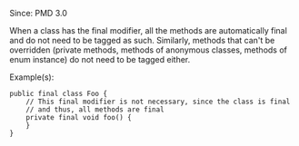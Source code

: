 Since: PMD 3.0

When a class has the final modifier, all the methods are automatically final and do not need to be
tagged as such. Similarly, methods that can't be overridden (private methods, methods of anonymous classes,
methods of enum instance) do not need to be tagged either.

Example(s):
```
public final class Foo {
    // This final modifier is not necessary, since the class is final
    // and thus, all methods are final
    private final void foo() {
    }
}
```
